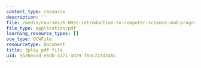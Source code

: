 ```yaml
---
content_type: resource
description: ''
file: /media/courses/6-00sc-introduction-to-computer-science-and-programming-spring-2011/9526eaade5db31714d29f8ac723d2a5c_QnAUd-em3E.pdf
file_type: application/pdf
learning_resource_types: []
ocw_type: OCWFile
resourcetype: Document
title: 3play pdf file
uid: 9526eaad-e5db-3171-4d29-f8ac723d2a5c
---
```

